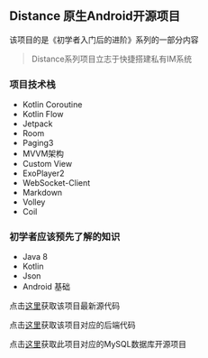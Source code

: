 ## Distance 原生Android开源项目

该项目的是《初学者入门后的进阶》系列的一部分内容
> Distance系列项目立志于快捷搭建私有IM系统

### 项目技术栈
  - Kotlin Coroutine
  - Kotlin Flow
  - Jetpack
  - Room
  - Paging3
  - MVVM架构
  - Custom View
  - ExoPlayer2
  - WebSocket-Client
  - Markdown
  - Volley
  - Coil
### 初学者应该预先了解的知识
  - Java 8
  - Kotlin
  - Json
  - Android 基础

点击[这里](https://github.com/thxbrop/Distance)获取该项目最新源代码

点击[这里](https://github.com/thxbrop/DistanceTomcat)获取该项目对应的后端代码

点击[这里]()获取此项目对应的MySQL数据库开源项目
